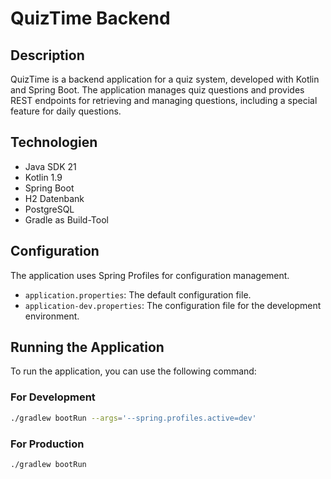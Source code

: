 # QuizTime Backend

## Description
QuizTime is a backend application for a quiz system, developed with Kotlin and Spring Boot. The application manages quiz questions and provides REST endpoints for retrieving and managing questions, including a special feature for daily questions.

## Technologien
- Java SDK 21
- Kotlin 1.9
- Spring Boot
- H2 Datenbank
- PostgreSQL
- Gradle as Build-Tool

## Configuration
The application uses Spring Profiles for configuration management.
- `application.properties`: The default configuration file.
- `application-dev.properties`: The configuration file for the development environment.

## Running the Application
To run the application, you can use the following command:

### For Development
```bash
./gradlew bootRun --args='--spring.profiles.active=dev'
```

### For Production
```bash
./gradlew bootRun
```